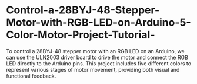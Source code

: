 # Control-a-28BYJ-48-Stepper-Motor-with-RGB-LED-on-Arduino-5-Color-Motor-Project-Tutorial-
To control a 28BYJ-48 stepper motor with an RGB LED on an Arduino, we can use the ULN2003 driver board to drive the motor and connect the RGB LED directly to the Arduino pins. This project includes five different colors to represent various stages of motor movement, providing both visual and functional feedback.
